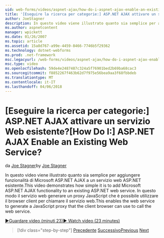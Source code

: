 ```yaml
---
uid: web-forms/videos/aspnet-ajax/how-do-i-aspnet-ajax-enable-an-existing-web-service
title: '[Eseguire la ricerca per categorie:] ASP.NET AJAX attivare un servizio Web esistente? | Microsoft Docs'
author: JoeStagner
description: In questo video viene illustrato quanto sia semplice per aggiungere funzionalità di Microsoft ASP.NET AJAX a un servizio web ASP.NET esistente. In questo modo il servizio web per gene...
ms.author: aspnetcontent
manager: wpickett
ms.date: 01/26/2007
ms.topic: article
ms.assetid: 15a8d767-a99e-4459-8466-7746b5f29362
ms.technology: dotnet-webforms
ms.prod: .net-framework
msc.legacyurl: /web-forms/videos/aspnet-ajax/how-do-i-aspnet-ajax-enable-an-existing-web-service
msc.type: video
ms.openlocfilehash: 59de4e2487487c324a5f76901bed2b69ba68cac3
ms.sourcegitcommit: f8852267f463b62d7f975e56bea9aa3f68fbbdeb
ms.translationtype: MT
ms.contentlocale: it-IT
ms.lasthandoff: 04/06/2018
---
```

<a name="how-do-i-aspnet-ajax-enable-an-existing-web-service"></a><span data-ttu-id="b539b-105">[Eseguire la ricerca per categorie:] ASP.NET AJAX attivare un servizio Web esistente?</span><span class="sxs-lookup"><span data-stu-id="b539b-105">[How Do I:] ASP.NET AJAX Enable an Existing Web Service?</span></span>
====================
<span data-ttu-id="b539b-106">da [Joe Stagner](https://github.com/JoeStagner)</span><span class="sxs-lookup"><span data-stu-id="b539b-106">by [Joe Stagner](https://github.com/JoeStagner)</span></span>

<span data-ttu-id="b539b-107">In questo video viene illustrato quanto sia semplice per aggiungere funzionalità di Microsoft ASP.NET AJAX a un servizio web ASP.NET esistente.</span><span class="sxs-lookup"><span data-stu-id="b539b-107">This video demonstrates how simple it is to add Microsoft ASP.NET AJAX functionality to an existing ASP.NET web service.</span></span> <span data-ttu-id="b539b-108">In questo modo il servizio web generare un proxy JavaScript che è possibile utilizzare il browser client per chiamare il servizio web.</span><span class="sxs-lookup"><span data-stu-id="b539b-108">This enables the web service to generate a JavaScript proxy that the client browser can use to call the web service.</span></span>

[<span data-ttu-id="b539b-109">&#9654;Guardare video (minuti 23)</span><span class="sxs-lookup"><span data-stu-id="b539b-109">&#9654; Watch video (23 minutes)</span></span>](https://channel9.msdn.com/Blogs/ASP-NET-Site-Videos/how-do-i-aspnet-ajax-enable-an-existing-web-service)

> [!div class="step-by-step"]
> <span data-ttu-id="b539b-110">[Precedente](how-do-i-add-aspnet-ajax-features-to-an-existing-web-application.md)
> [Successivo](how-do-i-use-the-aspnet-ajax-client-library-controls.md)</span><span class="sxs-lookup"><span data-stu-id="b539b-110">[Previous](how-do-i-add-aspnet-ajax-features-to-an-existing-web-application.md)
[Next](how-do-i-use-the-aspnet-ajax-client-library-controls.md)</span></span>
